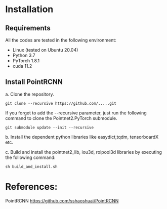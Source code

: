# Installation

## Requirements

All the codes are tested in the following environment:

- Linux (tested on Ubuntu 20.04)
- Python 3.7
- PyTorch 1.8.1
- cuda 11.2

## Install PointRCNN

a. Clone the repository.
```
git clone --recursive https://github.com/.....git
```

If you forget to add the --recursive parameter, just run the following command to clone the Pointnet2.PyTorch submodule.
```
git submodule update --init --recursive
```

b. Install the dependent python libraries like easydict,tqdm, tensorboardX etc.

c. Build and install the pointnet2_lib, iou3d, roipool3d libraries by executing the following command:
```
sh build_and_install.sh
```

# References:
PointRCNN https://github.com/sshaoshuai/PointRCNN
